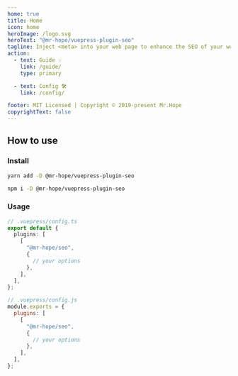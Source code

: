 ```yaml
---
home: true
title: Home
icon: home
heroImage: /logo.svg
heroText: "@mr-hope/vuepress-plugin-seo"
tagline: Inject <meta> into your web page to enhance the SEO of your web page.
action:
  - text: Guide 💡
    link: /guide/
    type: primary

  - text: Config 🛠
    link: /config/

footer: MIT Licensed | Copyright © 2019-present Mr.Hope
copyrightText: false
---
```


## How to use

### Install

<CodeGroup>
<CodeGroupItem title="yarn">

```bash
yarn add -D @mr-hope/vuepress-plugin-seo
```

</CodeGroupItem>

<CodeGroupItem title="npm">

```bash
npm i -D @mr-hope/vuepress-plugin-seo
```

</CodeGroupItem>
</CodeGroup>

### Usage

<CodeGroup>
<CodeGroupItem title="ts">

```ts
// .vuepress/config.ts
export default {
  plugins: [
    [
      "@mr-hope/seo",
      {
        // your options
      },
    ],
  ],
};
```

</CodeGroupItem>

<CodeGroupItem title="js">

```js
// .vuepress/config.js
module.exports = {
  plugins: [
    [
      "@mr-hope/seo",
      {
        // your options
      },
    ],
  ],
};
```

</CodeGroupItem>
</CodeGroup>

